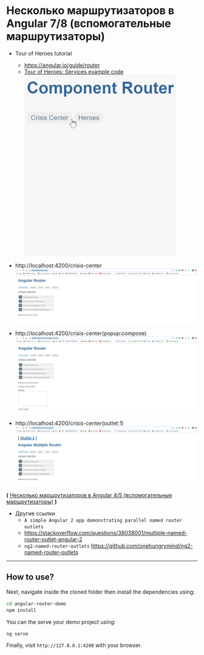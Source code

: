 # Несколько маршрутизаторов в Angular 7/8 (вспомогательные маршрутизаторы)

* Tour of Heroes tutorial
    * https://angular.io/guide/router
    * [Tour of Heroes: Services example code](https://angular.io/generated/zips/toh-pt4/toh-pt4.zip)
    ![router](router-2-anim.gif)

* http://localhost:4200/crisis-center
    ![1](screenshot-1.png)
* http://localhost:4200/crisis-center(popup:compose)
    ![2](screenshot-2.png)
* http://localhost:4200/crisis-center(outlet:1)
    ![3](screenshot-3.png)


**(** [Несколько маршрутизаторов в Angular 4/5 (вспомогательные маршрутизаторы)](https://github.com/Home-AngularJS/angular4_5-multiple-router-demo) **)**

+ Другие ссылки
    + `A simple Angular 2 app demonstrating parallel named router outlets`
    + https://stackoverflow.com/questions/38038001/multiple-named-router-outlet-angular-2
    + `ng2-named-router-outlets` https://github.com/onehungrymind/ng2-named-router-outlets

---

## How to use?

Next, navigate inside the cloned folder then install the dependencies using:

```bash
cd angular-router-demo
npm install
```

You can the serve your demo project using:

```bash
ng serve
```

Finally, visit `http://127.0.0.1:4200` with your browser.

